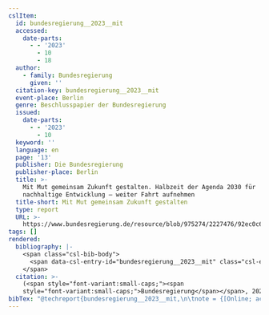 ```yaml
---
cslItem:
  id: bundesregierung__2023__mit
  accessed:
    date-parts:
      - - '2023'
        - 10
        - 18
  author:
    - family: Bundesregierung
      given: ''
  citation-key: bundesregierung__2023__mit
  event-place: Berlin
  genre: Beschlusspapier der Bundesregierung
  issued:
    date-parts:
      - - '2023'
        - 10
  keyword: ''
  language: en
  page: '13'
  publisher: Die Bundesregierung
  publisher-place: Berlin
  title: >-
    Mit Mut gemeinsam Zukunft gestalten. Halbzeit der Agenda 2030 für
    nachhaltige Entwicklung – weiter Fahrt aufnehmen
  title-short: Mit Mut gemeinsam Zukunft gestalten
  type: report
  URL: >-
    https://www.bundesregierung.de/resource/blob/975274/2227476/92ec0c68692192aa4e88f970bcb2ff7c/2023-10-04-herbstbeschluss-nachhaltige-entwicklung-data.pdf?download=1
tags: []
rendered:
  bibliography: |-
    <span class="csl-bib-body">
      <span data-csl-entry-id="bundesregierung__2023__mit" class="csl-entry"><span class='author-bib'>Bundesregierung</span>. <span class='date-bib'>(2023)</span>. <span class='title'><i><b><span style="font-style:normal;">Mit Mut gemeinsam Zukunft gestalten. Halbzeit der Agenda 2030 für nachhaltige Entwicklung – weiter Fahrt aufnehmen</span></b></i></span> (S. 13) [Beschlusspapier der Bundesregierung]. Die Bundesregierung. <span class='URL'><a href='https://www.bundesregierung.de/resource/blob/975274/2227476/92ec0c68692192aa4e88f970bcb2ff7c/2023-10-04-herbstbeschluss-nachhaltige-entwicklung-data.pdf?download=1'>LINK</a></span></span>
    </span>
  citation: >-
    (<span style="font-variant:small-caps;"><span
    style="font-variant:small-caps;">Bundesregierung</span></span>, 2023)
bibTex: "@techreport{bundesregierung__2023__mit,\n\tnote = {[Online; accessed 2023-10-18]},\n\taddress = {Berlin},\n\tauthor = {{Bundesregierung}},\n\tyear = {2023},\n\tmonth = {10},\n\tpages = {13},\n\tinstitution = {Die Bundesregierung},\n\ttitle = {Mit {Mut} gemeinsam {Zukunft} gestalten. {Halbzeit} der {Agenda} 2030 f{\\\" u}r nachhaltige {Entwicklung} -- weiter {Fahrt} aufnehmen},\n\ttype = {Beschlusspapier der {Bundesregierung}},\n\turl = {https://www.bundesregierung.de/resource/blob/975274/2227476/92ec0c68692192aa4e88f970bcb2ff7c/2023-10-04-herbstbeschluss-nachhaltige-entwicklung-data.pdf?download=1},\n}\n\n"
---
```

